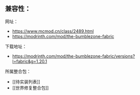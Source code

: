 兼容性：
- 

网址：
- https://www.mcmod.cn/class/2489.html
- https://modrinth.com/mod/the-bumblezone-fabric

下载地址：
- https://modrinth.com/mod/the-bumblezone-fabric/versions?l=fabric&g=1.20.1

所属整合包：
- [[待实装列表]]
- [[世界修复整合包]]